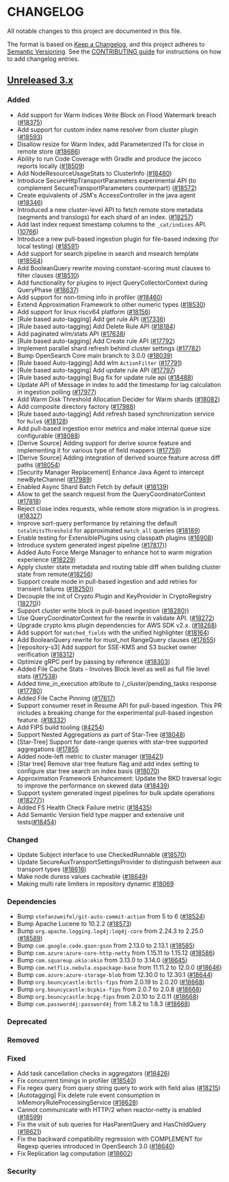 # CHANGELOG
All notable changes to this project are documented in this file.

The format is based on [Keep a Changelog](https://keepachangelog.com/en/1.0.0/), and this project adheres to [Semantic Versioning](https://semver.org/spec/v2.0.0.html). See the [CONTRIBUTING guide](./CONTRIBUTING.md#Changelog) for instructions on how to add changelog entries.

## [Unreleased 3.x]
### Added
- Add support for Warm Indices Write Block on Flood Watermark breach ([#18375](https://github.com/opensearch-project/OpenSearch/pull/18375))
- Add support for custom index name resolver from cluster plugin ([#18593](https://github.com/opensearch-project/OpenSearch/pull/18593))
- Disallow resize for Warm Index, add Parameterized ITs for close in remote store ([#18686](https://github.com/opensearch-project/OpenSearch/pull/18686))
- Ability to run Code Coverage with Gradle and produce the jacoco reports locally ([#18509](https://github.com/opensearch-project/OpenSearch/issues/18509))
- Add NodeResourceUsageStats to ClusterInfo ([#18480](https://github.com/opensearch-project/OpenSearch/issues/18472))
- Introduce SecureHttpTransportParameters experimental API (to complement SecureTransportParameters counterpart) ([#18572](https://github.com/opensearch-project/OpenSearch/issues/18572))
- Create equivalents of JSM's AccessController in the java agent ([#18346](https://github.com/opensearch-project/OpenSearch/issues/18346))
- Introduced a new cluster-level API to fetch remote store metadata (segments and translogs) for each shard of an index. ([#18257](https://github.com/opensearch-project/OpenSearch/pull/18257))
- Add last index request timestamp columns to the `_cat/indices` API. ([10766](https://github.com/opensearch-project/OpenSearch/issues/10766))
- Introduce a new pull-based ingestion plugin for file-based indexing (for local testing) ([#18591](https://github.com/opensearch-project/OpenSearch/pull/18591))
- Add support for search pipeline in search and msearch template ([#18564](https://github.com/opensearch-project/OpenSearch/pull/18564))
- Add BooleanQuery rewrite moving constant-scoring must clauses to filter clauses ([#18510](https://github.com/opensearch-project/OpenSearch/issues/18510))
- Add functionality for plugins to inject QueryCollectorContext during QueryPhase ([#18637](https://github.com/opensearch-project/OpenSearch/pull/18637))
- Add support for non-timing info in profiler ([#18460](https://github.com/opensearch-project/OpenSearch/issues/18460))
- Extend Approximation Framework to other numeric types ([#18530](https://github.com/opensearch-project/OpenSearch/issues/18530))
- Add support for linux riscv64 platform ([#18156](https://github.com/opensearch-project/OpenSearch/pull/18156))
- [Rule based auto-tagging] Add get rule API ([#17336](https://github.com/opensearch-project/OpenSearch/pull/17336))
- [Rule based auto-tagging] Add Delete Rule API ([#18184](https://github.com/opensearch-project/OpenSearch/pull/18184))
- Add paginated wlm/stats API ([#17638](https://github.com/opensearch-project/OpenSearch/pull/17638))
- [Rule based auto-tagging] Add Create rule API ([#17792](https://github.com/opensearch-project/OpenSearch/pull/17792))
- Implement parallel shard refresh behind cluster settings ([#17782](https://github.com/opensearch-project/OpenSearch/pull/17782))
- Bump OpenSearch Core main branch to 3.0.0 ([#18039](https://github.com/opensearch-project/OpenSearch/pull/18039))
- [Rule based Auto-tagging] Add wlm `ActionFilter` ([#17791](https://github.com/opensearch-project/OpenSearch/pull/17791))
- [Rule based auto-tagging] Add update rule API ([#17797](https://github.com/opensearch-project/OpenSearch/pull/17797))
- [Rule based auto-tagging] Bug fix for update rule api ([#18488](https://github.com/opensearch-project/OpenSearch/pull/18488))
- Update API of Message in index to add the timestamp for lag calculation in ingestion polling ([#17977](https://github.com/opensearch-project/OpenSearch/pull/17977/))
- Add Warm Disk Threshold Allocation Decider for Warm shards ([#18082](https://github.com/opensearch-project/OpenSearch/pull/18082))
- Add composite directory factory ([#17988](https://github.com/opensearch-project/OpenSearch/pull/17988))
- [Rule based auto-tagging] Add refresh based synchronization service for `Rule`s ([#18128](https://github.com/opensearch-project/OpenSearch/pull/18128))
- Add pull-based ingestion error metrics and make internal queue size configurable ([#18088](https://github.com/opensearch-project/OpenSearch/pull/18088))
- [Derive Source] Adding support for derive source feature and implementing it for various type of field mappers ([#17759](https://github.com/opensearch-project/OpenSearch/pull/17759))
- [Derive Source] Adding integration of derived source feature across diff paths ([#18054](https://github.com/opensearch-project/OpenSearch/pull/18054))
- [Security Manager Replacement] Enhance Java Agent to intercept newByteChannel ([#17989](https://github.com/opensearch-project/OpenSearch/pull/17989))
- Enabled Async Shard Batch Fetch by default ([#18139](https://github.com/opensearch-project/OpenSearch/pull/18139))
- Allow to get the search request from the QueryCoordinatorContext ([#17818](https://github.com/opensearch-project/OpenSearch/pull/17818))
- Reject close index requests, while remote store migration is in progress.([#18327](https://github.com/opensearch-project/OpenSearch/pull/18327))
- Improve sort-query performance by retaining the default `totalHitsThreshold` for approximated `match_all` queries ([#18189](https://github.com/opensearch-project/OpenSearch/pull/18189))
- Enable testing for ExtensiblePlugins using classpath plugins ([#16908](https://github.com/opensearch-project/OpenSearch/pull/16908))
- Introduce system generated ingest pipeline ([#17817](https://github.com/opensearch-project/OpenSearch/pull/17817)))
- Added Auto Force Merge Manager to enhance hot to warm migration experience ([#18229](https://github.com/opensearch-project/OpenSearch/pull/18229))
- Apply cluster state metadata and routing table diff when building cluster state from remote([#18256](https://github.com/opensearch-project/OpenSearch/pull/18256))
- Support create mode in pull-based ingestion and add retries for transient failures ([#18250](https://github.com/opensearch-project/OpenSearch/pull/18250)))
- Decouple the init of Crypto Plugin and KeyProvider in CryptoRegistry ([18270](https://github.com/opensearch-project/OpenSearch/pull18270)))
- Support cluster write block in pull-based ingestion ([#18280](https://github.com/opensearch-project/OpenSearch/pull/18280)))
- Use QueryCoordinatorContext for the rewrite in validate API. ([#18272](https://github.com/opensearch-project/OpenSearch/pull/18272))
- Upgrade crypto kms plugin dependencies for AWS SDK v2.x. ([#18268](https://github.com/opensearch-project/OpenSearch/pull/18268))
- Add support for `matched_fields` with the unified highlighter ([#18164](https://github.com/opensearch-project/OpenSearch/issues/18164))
- Add BooleanQuery rewrite for must_not RangeQuery clauses ([#17655](https://github.com/opensearch-project/OpenSearch/pull/17655))
- [repository-s3] Add support for SSE-KMS and S3 bucket owner verification ([#18312](https://github.com/opensearch-project/OpenSearch/pull/18312))
- Optimize gRPC perf by passing by reference ([#18303](https://github.com/opensearch-project/OpenSearch/pull/18303))
- Added File Cache Stats - Involves Block level as well as full file level stats ([#17538](https://github.com/opensearch-project/OpenSearch/issues/17479))
- Added time_in_execution attribute to /_cluster/pending_tasks response ([#17780](https://github.com/opensearch-project/OpenSearch/pull/17780))
- Added File Cache Pinning ([#17617](https://github.com/opensearch-project/OpenSearch/issues/13648))
- Support consumer reset in Resume API for pull-based ingestion. This PR includes a breaking change for the experimental pull-based ingestion feature. ([#18332](https://github.com/opensearch-project/OpenSearch/pull/18332))
- Add FIPS build tooling ([#4254](https://github.com/opensearch-project/security/issues/4254))
- Support Nested Aggregations as part of Star-Tree ([#18048](https://github.com/opensearch-project/OpenSearch/pull/18048))
- [Star-Tree] Support for date-range queries with star-tree supported aggregations ([#17855](https://github.com/opensearch-project/OpenSearch/pull/17855)
- Added node-left metric to cluster manager ([#18421](https://github.com/opensearch-project/OpenSearch/pull/18421))
- [Star tree] Remove star tree feature flag and add index setting to configure star tree search on index basis ([#18070](https://github.com/opensearch-project/OpenSearch/pull/18070))
- Approximation Framework Enhancement: Update the BKD traversal logic to improve the performance on skewed data ([#18439](https://github.com/opensearch-project/OpenSearch/issues/18439))
- Support system generated ingest pipelines for bulk update operations ([#18277](https://github.com/opensearch-project/OpenSearch/pull/18277)))
- Added FS Health Check Failure metric ([#18435](https://github.com/opensearch-project/OpenSearch/pull/18435))
- Add Semantic Version field type mapper and extensive unit tests([#18454](https://github.com/opensearch-project/OpenSearch/pull/18454))

### Changed
- Update Subject interface to use CheckedRunnable ([#18570](https://github.com/opensearch-project/OpenSearch/issues/18570))
- Update SecureAuxTransportSettingsProvider to distinguish between aux transport types ([#18616](https://github.com/opensearch-project/OpenSearch/pull/18616))
- Make node duress values cacheable ([#18649](https://github.com/opensearch-project/OpenSearch/pull/18649))
- Making multi rate limiters in repository dynamic [#18069](https://github.com/opensearch-project/OpenSearch/pull/18069)

### Dependencies
- Bump `stefanzweifel/git-auto-commit-action` from 5 to 6 ([#18524](https://github.com/opensearch-project/OpenSearch/pull/18524))
- Bump Apache Lucene to 10.2.2 ([#18573](https://github.com/opensearch-project/OpenSearch/pull/18573))
- Bump `org.apache.logging.log4j:log4j-core` from 2.24.3 to 2.25.0 ([#18589](https://github.com/opensearch-project/OpenSearch/pull/18589))
- Bump `com.google.code.gson:gson` from 2.13.0 to 2.13.1 ([#18585](https://github.com/opensearch-project/OpenSearch/pull/18585))
- Bump `com.azure:azure-core-http-netty` from 1.15.11 to 1.15.12 ([#18586](https://github.com/opensearch-project/OpenSearch/pull/18586))
- Bump `com.squareup.okio:okio` from 3.13.0 to 3.14.0 ([#18645](https://github.com/opensearch-project/OpenSearch/pull/18645))
- Bump `com.netflix.nebula.ospackage-base` from 11.11.2 to 12.0.0 ([#18646](https://github.com/opensearch-project/OpenSearch/pull/18646))
- Bump `com.azure:azure-storage-blob` from 12.30.0 to 12.30.1 ([#18644](https://github.com/opensearch-project/OpenSearch/pull/18644))
- Bump `org.bouncycastle:bctls-fips` from 2.0.19 to 2.0.20 ([#18668](https://github.com/opensearch-project/OpenSearch/pull/18668))
- Bump `org.bouncycastle:bcpkix-fips` from 2.0.7 to 2.0.8 ([#18668](https://github.com/opensearch-project/OpenSearch/pull/18668))
- Bump `org.bouncycastle:bcpg-fips` from 2.0.10 to 2.0.11 ([#18668](https://github.com/opensearch-project/OpenSearch/pull/18668))
- Bump `com.password4j:password4j` from 1.8.2 to 1.8.3 ([#18668](https://github.com/opensearch-project/OpenSearch/pull/18668))

### Deprecated

### Removed

### Fixed
- Add task cancellation checks in aggregators ([#18426](https://github.com/opensearch-project/OpenSearch/pull/18426))
- Fix concurrent timings in profiler ([#18540](https://github.com/opensearch-project/OpenSearch/pull/18540))
- Fix regex query from query string query to work with field alias ([#18215](https://github.com/opensearch-project/OpenSearch/issues/18215))
- [Autotagging] Fix delete rule event consumption in InMemoryRuleProcessingService ([#18628](https://github.com/opensearch-project/OpenSearch/pull/18628))
- Cannot communicate with HTTP/2 when reactor-netty is enabled ([#18599](https://github.com/opensearch-project/OpenSearch/pull/18599))
- Fix the visit of sub queries for HasParentQuery and HasChildQuery ([#18621](https://github.com/opensearch-project/OpenSearch/pull/18621))
- Fix the backward compatibility regression with COMPLEMENT for Regexp queries introduced in OpenSearch 3.0 ([#18640](https://github.com/opensearch-project/OpenSearch/pull/18640))
- Fix Replication lag computation ([#18602](https://github.com/opensearch-project/OpenSearch/pull/18602))

### Security

[Unreleased 3.x]: https://github.com/opensearch-project/OpenSearch/compare/3.1...main
